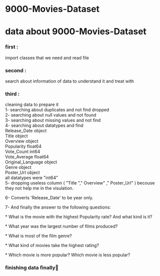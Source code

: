 # 9000-Movies-Dataset

<h1> data about 9000-Movies-Dataset
 </h1>

<h3> first : </h3>
<p> import classes that we need and read file </p>
<h3> second : </h3> 
<p>search about information of data to understand it and treat with </p>
<h3> third :</h3>  <p>cleaning data to prepare it </br>
        1- searching about duplicates and not find dropped </br>
        2- searching about null values and not found </br>
        3- searching about missing values and not find </br>
        4- searching about datatypes and find</br>
           Release_Date          object</br>
           Title                 object</br>
           Overview              object</br>
           Popularity           float64</br>
           Vote_Count             int64</br>
           Vote_Average         float64</br>
           Original_Language     object</br>
           Genre                 object</br>
           Poster_Url            object</br>
           all datatypes were "int64"</br>
        5- dropping useless column ( "Title "," Overview" ," Poster_Url" ) becouse they not help me in the visulation.</p>
        6- Converts 'Release_Date' to be year only.</p>
        7- And finally the answer to the following questions:</p>
          * What is the movie with the highest Popularity rate? And what kind is it?</p>
          * What year was the largest number of films produced?</p>
          * What is most of the film genre?</p>
          * What kind of movies take the highest rating?</p>
          * Which movie is more popular? Which movie is less popular?</p>
          
      
       
       
 <h3>     finishing data finally💃 </h3> 
